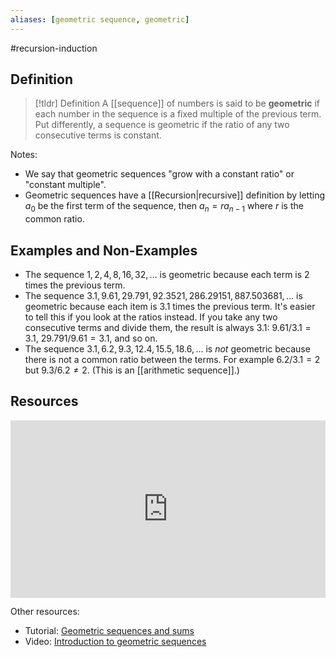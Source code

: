 ```yaml
---
aliases: [geometric sequence, geometric]
--- 
```


#recursion-induction 

## Definition 

> [!tldr] Definition
> A [[sequence]] of numbers is said to be **geometric** if each number in the sequence is a fixed multiple of the previous term. Put differently, a sequence is geometric if the ratio of any two consecutive terms is constant. 

Notes: 
- We say that geometric sequences "grow with a constant ratio" or "constant multiple". 
- Geometric sequences have a [[Recursion|recursive]] definition by letting $a_0$ be the first term of the sequence, then $a_n = r a_{n-1}$ where $r$ is the common ratio. 

## Examples and Non-Examples

- The sequence $1, 2, 4, 8, 16, 32, \dots$ is geometric because each term is $2$ times the previous term. 
- The sequence $3.1, 9.61, 29.791, 92.3521, 286.29151, 887.503681, \dots$ is geometric because each item is $3.1$ times the previous term. It's easier to tell this if you look at the ratios instead. If you take any two consecutive terms and divide them, the result is always $3.1$: $9.61/3.1 = 3.1$, $29.791/9.61 = 3.1$, and so on. 
- The sequence $3.1, 6.2, 9.3, 12.4, 15.5, 18.6, \dots$ is *not* geometric because there is not a common ratio between the terms. For example $6.2/3.1 = 2$ but $9.3/6.2 \neq 2$. (This is an [[arithmetic sequence]].)

## Resources 

<div style="padding:56.25% 0 0 0;position:relative;"><iframe src="https://player.vimeo.com/video/638676941?badge=0&amp;autopause=0&amp;player_id=0&amp;app_id=58479" frameborder="0" allow="autoplay; fullscreen; picture-in-picture" style="position:absolute;top:0;left:0;width:100%;height:100%;" title="Screencast 5.3: Arithmetic and geometric sequences"></iframe></div><script src="https://player.vimeo.com/api/player.js"></script>

Other resources: 
- Tutorial: [Geometric sequences and sums](https://www.mathsisfun.com/algebra/sequences-sums-geometric.html)
- Video: [Introduction to geometric sequences](https://www.youtube.com/watch?v=pXo0bG4iAyg) 